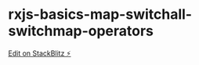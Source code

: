 # rxjs-basics-map-switchall-switchmap-operators

[Edit on StackBlitz ⚡️](https://stackblitz.com/edit/rxjs-basics-map-switchall-switchmap-operators)